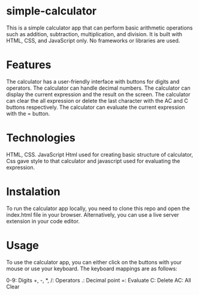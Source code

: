 # simple-calculator
This is a simple calculator app that can perform basic arithmetic operations such as addition, subtraction, multiplication, and division. It is built with HTML, CSS, and JavaScript only. No frameworks or libraries are used.

# Features
The calculator has a user-friendly interface with buttons for digits and operators.
The calculator can handle decimal numbers.
The calculator can display the current expression and the result on the screen.
The calculator can clear the all expression or delete the last character with the AC and C buttons respectively.
The calculator can evaluate the current expression with the = button.

# Technologies
HTML, CSS. JavaScript
Html used for creating basic structure of calculator, Css gave style to that calculator and javascript used for evaluating the expression.

# Instalation
To run the calculator app locally, you need to clone this repo and open the index.html file in your browser. Alternatively, you can use a live server extension in your code editor.

# Usage
To use the calculator app, you can either click on the buttons with your mouse or use your keyboard. The keyboard mappings are as follows:

0-9: Digits
+, -, *, /: Operators
.: Decimal point
=: Evaluate
C: Delete
AC: All Clear
